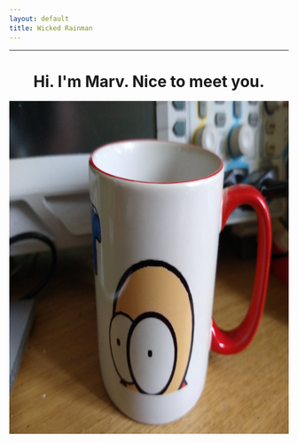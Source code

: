 ```yaml
---
layout: default
title: Wicked Rainman
---
```

__________________

<H1 align="center"> Hi. I'm Marv. Nice to meet you.</H1>
<img align="center" width="800" height="600" src="/pictures/mug.png">
